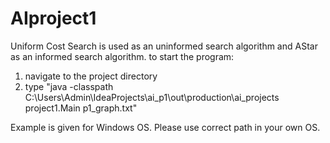 # AIproject1
Uniform Cost Search is used as an uninformed search algorithm and AStar as an informed search algorithm.
to start the program:
1. navigate to the project directory
2. type "java -classpath C:\Users\Admin\IdeaProjects\ai_p1\out\production\ai_projects project1.Main p1_graph.txt"

Example is given for Windows OS. Please use correct path in your own OS.
